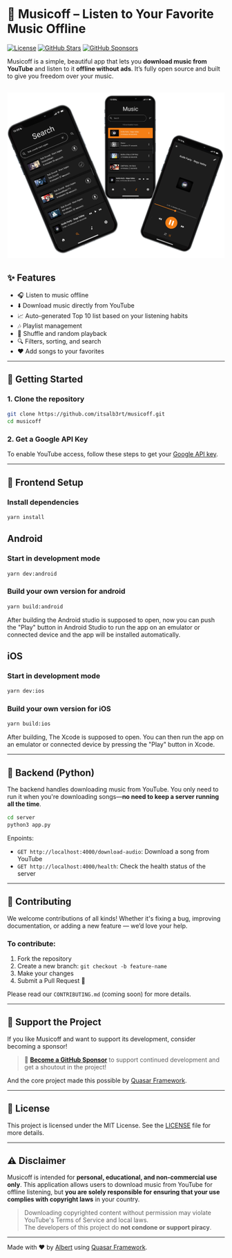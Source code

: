 # 🎵 Musicoff – Listen to Your Favorite Music Offline

[![License](https://img.shields.io/github/license/itsalb3rt/musicoff)](LICENSE)
[![GitHub Stars](https://img.shields.io/github/stars/itsalb3rt/musicoff?style=social)](https://github.com/itsalb3rt/musicoff/stargazers)
[![GitHub Sponsors](https://img.shields.io/badge/sponsor-❤️-brightgreen?style=flat&logo=github)](https://github.com/sponsors/itsalb3rt)

Musicoff is a simple, beautiful app that lets you **download music from YouTube** and listen to it **offline without ads**. It’s fully open source and built to give you freedom over your music.

## <img src="/docs/musicoff.png" alt="Musicoff Screenshot 1">

## ✨ Features

- 🎧 Listen to music offline
- ⬇️ Download music directly from YouTube
- 📈 Auto-generated Top 10 list based on your listening habits
- 🎶 Playlist management
- 🔀 Shuffle and random playback
- 🔍 Filters, sorting, and search
- ❤️ Add songs to your favorites

---

## 🚀 Getting Started

### 1. Clone the repository

```bash
git clone https://github.com/itsalb3rt/musicoff.git
cd musicoff
```

### 2. Get a Google API Key

To enable YouTube access, follow these steps to get your [Google API key](https://developers.google.com/youtube/v3/getting-started).

---

## 📱 Frontend Setup

### Install dependencies

```bash
yarn install
```

## Android

### Start in development mode

```bash
yarn dev:android
```

### Build your own version for android

```bash
yarn build:android
```

After building the Android studio is supposed to open, now you can push the "Play" button in Android Studio to run the app on an emulator or connected device and the app will be installed automatically.

## iOS

### Start in development mode

```bash
yarn dev:ios
```

### Build your own version for iOS

```bash
yarn build:ios
```

After building, The Xcode is supposed to open. You can then run the app on an emulator or connected device by pressing the "Play" button in Xcode.

---

## 🐍 Backend (Python)

The backend handles downloading music from YouTube. You only need to run it when you're downloading songs—**no need to keep a server running all the time**.

```bash
cd server
python3 app.py
```

Enpoints:

- `GET http://localhost:4000/download-audio`: Download a song from YouTube
- `GET http://localhost:4000/health`: Check the health status of the server

---

## 🤝 Contributing

We welcome contributions of all kinds! Whether it's fixing a bug, improving documentation, or adding a new feature — we’d love your help.

### To contribute:

1. Fork the repository
2. Create a new branch: `git checkout -b feature-name`
3. Make your changes
4. Submit a Pull Request 🙌

Please read our `CONTRIBUTING.md` (coming soon) for more details.

---

## 💖 Support the Project

If you like Musicoff and want to support its development, consider becoming a sponsor!

> 📢 [**Become a GitHub Sponsor**](https://github.com/sponsors/itsalb3rt) to support continued development and get a shoutout in the project!

And the core project made this possible by [Quasar Framework](https://quasar.dev/).

---

## 📄 License

This project is licensed under the MIT License. See the [LICENSE](LICENSE) file for more details.

---

## ⚠️ Disclaimer

Musicoff is intended for **personal, educational, and non-commercial use only**. This application allows users to download music from YouTube for offline listening, but **you are solely responsible for ensuring that your use complies with copyright laws** in your country.

> Downloading copyrighted content without permission may violate YouTube's Terms of Service and local laws.  
> The developers of this project do **not condone or support piracy**.

---

Made with ❤️ by [Albert](https://github.com/sponsors/itsalb3rt) using [Quasar Framework](https://quasar.dev/).
